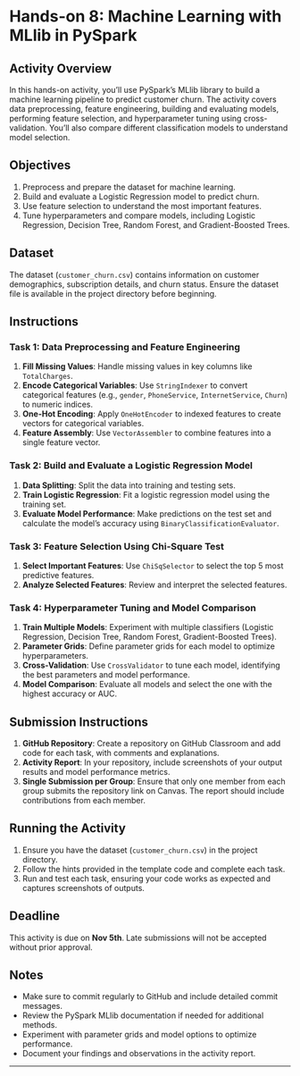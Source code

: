 # Hands-on 8: Machine Learning with MLlib in PySpark

## Activity Overview
In this hands-on activity, you’ll use PySpark’s MLlib library to build a machine learning pipeline to predict customer churn. The activity covers data preprocessing, feature engineering, building and evaluating models, performing feature selection, and hyperparameter tuning using cross-validation. You’ll also compare different classification models to understand model selection.

## Objectives
1. Preprocess and prepare the dataset for machine learning.
2. Build and evaluate a Logistic Regression model to predict churn.
3. Use feature selection to understand the most important features.
4. Tune hyperparameters and compare models, including Logistic Regression, Decision Tree, Random Forest, and Gradient-Boosted Trees.

## Dataset
The dataset (`customer_churn.csv`) contains information on customer demographics, subscription details, and churn status. Ensure the dataset file is available in the project directory before beginning.

## Instructions

### Task 1: Data Preprocessing and Feature Engineering
1. **Fill Missing Values**: Handle missing values in key columns like `TotalCharges`.
2. **Encode Categorical Variables**: Use `StringIndexer` to convert categorical features (e.g., `gender`, `PhoneService`, `InternetService`, `Churn`) to numeric indices.
3. **One-Hot Encoding**: Apply `OneHotEncoder` to indexed features to create vectors for categorical variables.
4. **Feature Assembly**: Use `VectorAssembler` to combine features into a single feature vector.

### Task 2: Build and Evaluate a Logistic Regression Model
1. **Data Splitting**: Split the data into training and testing sets.
2. **Train Logistic Regression**: Fit a logistic regression model using the training set.
3. **Evaluate Model Performance**: Make predictions on the test set and calculate the model’s accuracy using `BinaryClassificationEvaluator`.

### Task 3: Feature Selection Using Chi-Square Test
1. **Select Important Features**: Use `ChiSqSelector` to select the top 5 most predictive features.
2. **Analyze Selected Features**: Review and interpret the selected features.

### Task 4: Hyperparameter Tuning and Model Comparison
1. **Train Multiple Models**: Experiment with multiple classifiers (Logistic Regression, Decision Tree, Random Forest, Gradient-Boosted Trees).
2. **Parameter Grids**: Define parameter grids for each model to optimize hyperparameters.
3. **Cross-Validation**: Use `CrossValidator` to tune each model, identifying the best parameters and model performance.
4. **Model Comparison**: Evaluate all models and select the one with the highest accuracy or AUC.

## Submission Instructions
1. **GitHub Repository**: Create a repository on GitHub Classroom and add code for each task, with comments and explanations.
2. **Activity Report**: In your repository, include screenshots of your output results and model performance metrics.
3. **Single Submission per Group**: Ensure that only one member from each group submits the repository link on Canvas. The report should include contributions from each member.

## Running the Activity
1. Ensure you have the dataset (`customer_churn.csv`) in the project directory.
2. Follow the hints provided in the template code and complete each task.
3. Run and test each task, ensuring your code works as expected and captures screenshots of outputs.

## Deadline
This activity is due on **Nov 5th**. Late submissions will not be accepted without prior approval.

## Notes
- Make sure to commit regularly to GitHub and include detailed commit messages.
- Review the PySpark MLlib documentation if needed for additional methods.
- Experiment with parameter grids and model options to optimize performance.
- Document your findings and observations in the activity report.

---